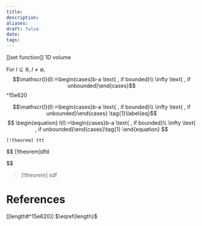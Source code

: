 ```yaml
---
title: 
description: 
aliases: 
draft: false
date: 
tags:
---
```

[[set function]]
1D volume



For $I \subseteq \mathbb{R}, I\neq \emptyset$,
$$\mathscr{l}(I):=\begin{cases}b-a \text{  , if bounded}\\ \infty \text{   , if unbounded}\end{cases}$$  ^15e620

$$\mathscr{l}(I):=\begin{cases}b-a \text{  , if bounded}\\ \infty \text{   , if unbounded}\end{cases} \tag{1}\label{eq}$$
$$
\begin{equation} 
l(I):=\begin{cases}b-a \text{  , if bounded}\\ \infty \text{   , if unbounded}\end{cases}\tag{1} 
\end{equation}
$$
```
[!theorem] ttt
```

$$
[!theorem]dfd

$$
> [!theorem] sdf 
> 
# References

[[length#^15e620]]
$\eqref{length}$
